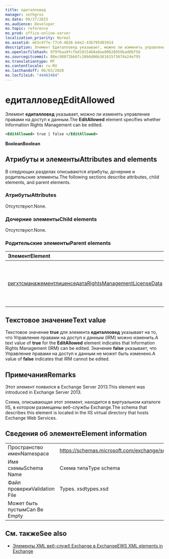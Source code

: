 ```yaml
---
title: едиталловед
manager: sethgros
ms.date: 09/17/2015
ms.audience: Developer
ms.topic: reference
ms.prod: office-online-server
localization_priority: Normal
ms.assetid: e63c4f7e-77c0-4826-b4e2-43b795d03914
description: Элемент Едиталловед указывает, можно ли изменять управление правами на доступ к данным.
ms.openlocfilehash: 979fbaa9fcfbd1015468a8ae00628959bad0bf56
ms.sourcegitcommit: 88ec988f2bb67c1866d06b361615f3674a24e795
ms.translationtype: MT
ms.contentlocale: ru-RU
ms.lasthandoff: 06/03/2020
ms.locfileid: "44463484"
---
```

# <a name="editallowed"></a><span data-ttu-id="9acf1-103">едиталловед</span><span class="sxs-lookup"><span data-stu-id="9acf1-103">EditAllowed</span></span>

<span data-ttu-id="9acf1-104">Элемент **едиталловед** указывает, можно ли изменять управление правами на доступ к данным.</span><span class="sxs-lookup"><span data-stu-id="9acf1-104">The **EditAllowed** element specifies whether Information Rights Management can be edited.</span></span> 
  
```XML
<EditAllowed> true | false </EditAllowed>
```

 <span data-ttu-id="9acf1-105">**Boolean**</span><span class="sxs-lookup"><span data-stu-id="9acf1-105">**Boolean**</span></span>
## <a name="attributes-and-elements"></a><span data-ttu-id="9acf1-106">Атрибуты и элементы</span><span class="sxs-lookup"><span data-stu-id="9acf1-106">Attributes and elements</span></span>

<span data-ttu-id="9acf1-107">В следующих разделах описываются атрибуты, дочерние и родительские элементы.</span><span class="sxs-lookup"><span data-stu-id="9acf1-107">The following sections describe attributes, child elements, and parent elements.</span></span>
  
### <a name="attributes"></a><span data-ttu-id="9acf1-108">Атрибуты</span><span class="sxs-lookup"><span data-stu-id="9acf1-108">Attributes</span></span>

<span data-ttu-id="9acf1-109">Отсутствуют.</span><span class="sxs-lookup"><span data-stu-id="9acf1-109">None.</span></span>
  
### <a name="child-elements"></a><span data-ttu-id="9acf1-110">Дочерние элементы</span><span class="sxs-lookup"><span data-stu-id="9acf1-110">Child elements</span></span>

<span data-ttu-id="9acf1-111">Отсутствуют.</span><span class="sxs-lookup"><span data-stu-id="9acf1-111">None.</span></span>
  
### <a name="parent-elements"></a><span data-ttu-id="9acf1-112">Родительские элементы</span><span class="sxs-lookup"><span data-stu-id="9acf1-112">Parent elements</span></span>

|<span data-ttu-id="9acf1-113">**Элемент**</span><span class="sxs-lookup"><span data-stu-id="9acf1-113">**Element**</span></span>|<span data-ttu-id="9acf1-114">**Описание**</span><span class="sxs-lookup"><span data-stu-id="9acf1-114">**Description**</span></span>|
|:-----|:-----|
|[<span data-ttu-id="9acf1-115">ригхтсманажементлиценседата</span><span class="sxs-lookup"><span data-stu-id="9acf1-115">RightsManagementLicenseData</span></span>](rightsmanagementlicensedata.md) <br/> |<span data-ttu-id="9acf1-116">Указывает сведения о лицензии на управление правами.</span><span class="sxs-lookup"><span data-stu-id="9acf1-116">Specifies information about the rights management license.</span></span>  <br/> |
   
## <a name="text-value"></a><span data-ttu-id="9acf1-117">Текстовое значение</span><span class="sxs-lookup"><span data-stu-id="9acf1-117">Text value</span></span>

<span data-ttu-id="9acf1-118">Текстовое значение **true** для элемента **едиталловед** указывает на то, что Управление правами на доступ к данным (IRM) можно изменить.</span><span class="sxs-lookup"><span data-stu-id="9acf1-118">A text value of **true** for the **EditAllowed** element indicates that Information Rights Management (IRM) can be edited.</span></span> <span data-ttu-id="9acf1-119">Значение **false** указывает, что Управление правами на доступ к данным не может быть изменено.</span><span class="sxs-lookup"><span data-stu-id="9acf1-119">A value of **false** indicates that IRM cannot be edited.</span></span> 
  
## <a name="remarks"></a><span data-ttu-id="9acf1-120">Примечания</span><span class="sxs-lookup"><span data-stu-id="9acf1-120">Remarks</span></span>

<span data-ttu-id="9acf1-121">Этот элемент появился в Exchange Server 2013.</span><span class="sxs-lookup"><span data-stu-id="9acf1-121">This element was introduced in Exchange Server 2013.</span></span>
  
<span data-ttu-id="9acf1-122">Схема, описывающая этот элемент, находится в виртуальном каталоге IIS, в котором размещены веб-службы Exchange.</span><span class="sxs-lookup"><span data-stu-id="9acf1-122">The schema that describes this element is located in the IIS virtual directory that hosts Exchange Web Services.</span></span>
  
## <a name="element-information"></a><span data-ttu-id="9acf1-123">Сведения об элементе</span><span class="sxs-lookup"><span data-stu-id="9acf1-123">Element information</span></span>

|||
|:-----|:-----|
|<span data-ttu-id="9acf1-124">Пространство имен</span><span class="sxs-lookup"><span data-stu-id="9acf1-124">Namespace</span></span>  <br/> |https://schemas.microsoft.com/exchange/services/2006/types  <br/> |
|<span data-ttu-id="9acf1-125">Имя схемы</span><span class="sxs-lookup"><span data-stu-id="9acf1-125">Schema Name</span></span>  <br/> |<span data-ttu-id="9acf1-126">Схема типа</span><span class="sxs-lookup"><span data-stu-id="9acf1-126">Type schema</span></span>  <br/> |
|<span data-ttu-id="9acf1-127">Файл проверки</span><span class="sxs-lookup"><span data-stu-id="9acf1-127">Validation File</span></span>  <br/> |<span data-ttu-id="9acf1-128">Types. xsd</span><span class="sxs-lookup"><span data-stu-id="9acf1-128">types.xsd</span></span>  <br/> |
|<span data-ttu-id="9acf1-129">Может быть пустым</span><span class="sxs-lookup"><span data-stu-id="9acf1-129">Can Be Empty</span></span>  <br/> ||
   
## <a name="see-also"></a><span data-ttu-id="9acf1-130">См. также</span><span class="sxs-lookup"><span data-stu-id="9acf1-130">See also</span></span>



- [<span data-ttu-id="9acf1-131">Элементы XML веб-служб Exchange в Exchange</span><span class="sxs-lookup"><span data-stu-id="9acf1-131">EWS XML elements in Exchange</span></span>](ews-xml-elements-in-exchange.md)

